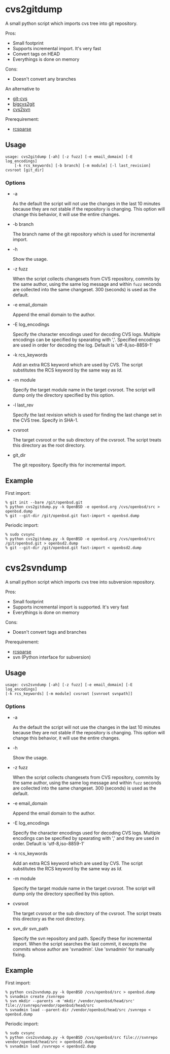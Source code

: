 cvs2gitdump
===========

A small python script which imports cvs tree into git repository.

Pros:
- Small footprint
- Supports incremental import.  It's very fast
- Convert tags on HEAD
- Everythings is done on memory

Cons:
- Doesn't convert any branches

An alternative to
- [git-cvs](https://github.com/ustuehler/git-cvs)
- [bigcvs2git](https://github.com/jcs/bigcvs2git)
- [cvs2svn](http://cvs2svn.tigris.org/)

Prerequirement:
- [rcsparse](http://gitorious.org/fromcvs/rcsparse)


Usage
-----

    usage: cvs2gitdump [-ah] [-z fuzz] [-e email_domain] [-E log_encodings]
        [-k rcs_keywords] [-b branch] [-m module] [-l last_revision]
	cvsroot [git_dir]


### Options

* -a

  As the default the script will not use the changes in the last 10
  minutes because they are not stable if the repository is changing.
  This option will change this behavior, it will use the entire changes.

* -b branch

  The branch name of the git repository which is used for incremental
  import.

* -h

  Show the usage.

* -z fuzz

  When the script collects changesets from CVS repository, commits by
  the same author, using the same log message and within ``fuzz``
  seconds are collected into the same changeset.  300 (seconds) is used
  as the default.

* -e email_domain

  Append the email domain to the author.

* -E log_encodings

  Specify the character encodings used for decoding CVS logs.  Multiple
  encodings can be specified by spearating with ','.   Specified encodings
  are used in order for decoding the log.  Default is 'utf-8,iso-8859-1'

* -k rcs_keywords

  Add an extra RCS keyword which are used by CVS.  The script
  substitutes the RCS keyword by the same way as $Id$.

* -m module

  Specify the target module name in the target cvsroot.  The script will
  dump only the directory specified by this option.

* -l last_rev

  Specify the last revision which is used for finding the last change
  set in the CVS tree.  Specify in SHA-1.

* cvsroot

  The target cvsroot or the sub directory of the cvsroot.  The script treats
  this directory as the root directory.

* git_dir

  The git repository.  Specify this for incremental import.

Example
-------

First import:

    % git init --bare /git/openbsd.git
    % python cvs2gitdump.py -k OpenBSD -e openbsd.org /cvs/openbsd/src > openbsd.dump
    % git --git-dir /git/openbsd.git fast-import < openbsd.dump

Periodic import:

    % sudo cvsync
    % python cvs2gitdump.py -k OpenBSD -e openbsd.org /cvs/openbsd/src /git/openbsd.git > openbsd2.dump
    % git --git-dir /git/openbsd.git fast-import < openbsd2.dump


cvs2svndump
===========

A small python script which imports cvs tree into subversion repository.

Pros:
- Small footprint
- Supports incremental import is supported.  It's very fast
- Everythings is done on memory

Cons:
- Doesn't convert tags and branches

Prerequirement:
- [rcsparse](http://gitorious.org/fromcvs/rcsparse)
- svn (Python interface for subversion)


Usage
-----

    usage: cvs2svndump [-ah] [-z fuzz] [-e email_domain] [-E log_encodings]
	[-k rcs_keywords] [-m module] cvsroot [svnroot svnpath]]


### Options

* -a

  As the default the script will not use the changes in the last 10
  minutes because they are not stable if the repository is changing.
  This option will change this behavior, it will use the entire changes.

* -h

  Show the usage.

* -z fuzz

  When the script collects changesets from CVS repository, commits by
  the same author, using the same log message and within ``fuzz``
  seconds are collected into the same changeset.  300 (seconds) is used
  as the default.

* -e email_domain

  Append the email domain to the author.

* -E log_encodings

  Specify the character encodings used for decoding CVS logs.  Multiple
  encodings can be specified by spearating with ',' and they are used in
  order.  Default is 'utf-8,iso-8859-1'

* -k rcs_keywords

  Add an extra RCS keyword which are used by CVS.  The script
  substitutes the RCS keyword by the same way as $Id$.

* -m module

  Specify the target module name in the target cvsroot.  The script will
  dump only the directory specified by this option.

* cvsroot

  The target cvsroot or the sub directory of the cvsroot.  The script treats
  this directory as the root directory.

* svn_dir svn_path

  Specify the svn repository and path.  Specify these for incremental
  import.  When the script searches the last commit, it excepts the commits
  whose author are 'svnadmin'.  Use 'svnadmin' for manually fixing.


Example
-------

First import:

    % python cvs2svndump.py -k OpenBSD /cvs/openbsd/src > openbsd.dump
    % svnadmin create /svnrepo
    % svn mkdir --parents -m 'mkdir /vendor/openbsd/head/src' file:///svnrepo/vendor/openbsd/head/src
    % svnadmin load --parent-dir /vendor/openbsd/head/src /svnrepo < openbsd.dump

Periodic import:

    % sudo cvsync
    % python cvs2svndump.py -k OpenBSD /cvs/openbsd/src file:///svnrepo vendor/openbsd/head/src > openbsd2.dump
    % svnadmin load /svnrepo < openbsd2.dump

